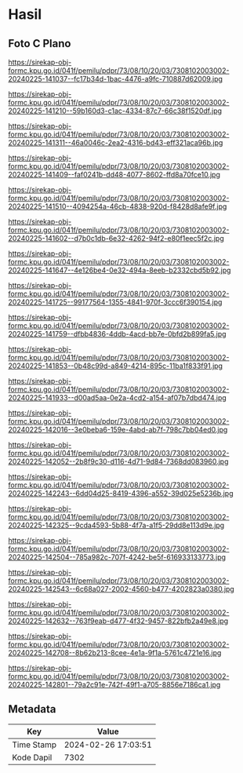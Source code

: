 # Hasil

## Foto C Plano

https://sirekap-obj-formc.kpu.go.id/041f/pemilu/pdpr/73/08/10/20/03/7308102003002-20240225-141037--fc17b34d-1bac-4476-a9fc-710887d62009.jpg

https://sirekap-obj-formc.kpu.go.id/041f/pemilu/pdpr/73/08/10/20/03/7308102003002-20240225-141210--59b160d3-c1ac-4334-87c7-66c38f1520df.jpg

https://sirekap-obj-formc.kpu.go.id/041f/pemilu/pdpr/73/08/10/20/03/7308102003002-20240225-141311--46a0046c-2ea2-4316-bd43-eff321aca96b.jpg

https://sirekap-obj-formc.kpu.go.id/041f/pemilu/pdpr/73/08/10/20/03/7308102003002-20240225-141409--faf0241b-dd48-4077-8602-ffd8a70fce10.jpg

https://sirekap-obj-formc.kpu.go.id/041f/pemilu/pdpr/73/08/10/20/03/7308102003002-20240225-141510--4094254a-46cb-4838-920d-f8428d8afe9f.jpg

https://sirekap-obj-formc.kpu.go.id/041f/pemilu/pdpr/73/08/10/20/03/7308102003002-20240225-141602--d7b0c1db-6e32-4262-94f2-e80f1eec5f2c.jpg

https://sirekap-obj-formc.kpu.go.id/041f/pemilu/pdpr/73/08/10/20/03/7308102003002-20240225-141647--4e126be4-0e32-494a-8eeb-b2332cbd5b92.jpg

https://sirekap-obj-formc.kpu.go.id/041f/pemilu/pdpr/73/08/10/20/03/7308102003002-20240225-141725--99177564-1355-4841-970f-3ccc6f390154.jpg

https://sirekap-obj-formc.kpu.go.id/041f/pemilu/pdpr/73/08/10/20/03/7308102003002-20240225-141759--dfbb4836-4ddb-4acd-bb7e-0bfd2b899fa5.jpg

https://sirekap-obj-formc.kpu.go.id/041f/pemilu/pdpr/73/08/10/20/03/7308102003002-20240225-141853--0b48c99d-a849-4214-895c-11ba1f833f91.jpg

https://sirekap-obj-formc.kpu.go.id/041f/pemilu/pdpr/73/08/10/20/03/7308102003002-20240225-141933--d00ad5aa-0e2a-4cd2-a154-af07b7dbd474.jpg

https://sirekap-obj-formc.kpu.go.id/041f/pemilu/pdpr/73/08/10/20/03/7308102003002-20240225-142016--3e0beba6-159e-4abd-ab7f-798c7bb04ed0.jpg

https://sirekap-obj-formc.kpu.go.id/041f/pemilu/pdpr/73/08/10/20/03/7308102003002-20240225-142052--2b8f9c30-d116-4d71-9d84-7368dd083960.jpg

https://sirekap-obj-formc.kpu.go.id/041f/pemilu/pdpr/73/08/10/20/03/7308102003002-20240225-142243--6dd04d25-8419-4396-a552-39d025e5236b.jpg

https://sirekap-obj-formc.kpu.go.id/041f/pemilu/pdpr/73/08/10/20/03/7308102003002-20240225-142325--9cda4593-5b88-4f7a-a1f5-29dd8e113d9e.jpg

https://sirekap-obj-formc.kpu.go.id/041f/pemilu/pdpr/73/08/10/20/03/7308102003002-20240225-142504--785a982c-707f-4242-be5f-616933133773.jpg

https://sirekap-obj-formc.kpu.go.id/041f/pemilu/pdpr/73/08/10/20/03/7308102003002-20240225-142543--6c68a027-2002-4560-b477-4202823a0380.jpg

https://sirekap-obj-formc.kpu.go.id/041f/pemilu/pdpr/73/08/10/20/03/7308102003002-20240225-142632--763f9eab-d477-4f32-9457-822bfb2a49e8.jpg

https://sirekap-obj-formc.kpu.go.id/041f/pemilu/pdpr/73/08/10/20/03/7308102003002-20240225-142708--8b62b213-8cee-4e1a-9f1a-5761c4721e16.jpg

https://sirekap-obj-formc.kpu.go.id/041f/pemilu/pdpr/73/08/10/20/03/7308102003002-20240225-142801--79a2c91e-742f-49f1-a705-8856e7186ca1.jpg


## Metadata

| Key        | Value               |
| ---------- | ------------------- |
| Time Stamp | 2024-02-26 17:03:51 |
| Kode Dapil | 7302                |



